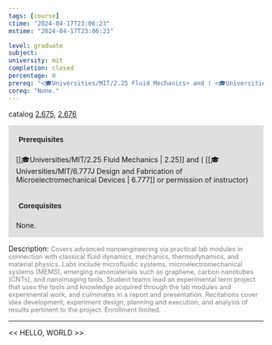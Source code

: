 ```yaml
---
tags: [course]
ctime: "2024-04-17T23:06:23"
mstime: "2024-04-17T23:06:23"

level: graduate
subject: 
university: mit
completion: closed
percentage: 0
prereq: "<🎓Universities/MIT/2.25 Fluid Mechanics> and ( <🎓Universities/MIT/6.777J Design and Fabrication of Microelectromechanical Devices> or permission of instructor)"
coreq: "None."
---
```


catalog [2.675](http://student.mit.edu/catalog/m2b.html#2.675), [2.676](http://student.mit.edu/catalog/m2b.html#2.676)

<span style="display: block; padding: 15px; background-color: rgb(100, 100, 100, 0.2);"><font id="m_prereq1901_0" style="display: block; font-family: Arial, sans-serif; font-weight: bold; padding: 5px">Prerequisites</font><br><span id="prereq1901_0">[[🎓Universities/MIT/2.25 Fluid Mechanics | 2.25]] and ( [[🎓Universities/MIT/6.777J Design and Fabrication of Microelectromechanical Devices | 6.777]] or permission of instructor)</span></span>
<span style="display: block; padding: 15px; background-color: rgb(100, 100, 100, 0.2);"><font id="m_coreq1901_0" style="display: block; font-family: Arial, sans-serif; font-weight: bold; padding: 5px">Corequisites</font><br><span id="coreq1901_0">None.</span></span>

<font style="">Description:</font>
<font style="color: grey; font-size: 0.8rem;">Covers advanced nanoengineering via practical lab modules in connection with classical fluid dynamics, mechanics, thermodynamics, and material physics. Labs include microfluidic systems, microelectromechanical systems (MEMS), emerging nanomaterials such as graphene, carbon nanotubes (CNTs), and nanoimaging tools. Student teams lead an experimental term project that uses the tools and knowledge acquired through the lab modules and experimental work, and culminates in a report and presentation. Recitations cover idea development, experiment design, planning and execution, and analysis of results pertinent to the project. Enrollment limited.</font>



---

<< HELLO, WORLD >>
